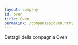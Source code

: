 ```yaml
---
layout: company
id: oven
title: Oven
permalink: /companies/oven.html
---
```


Dettagli della compagnia Oven